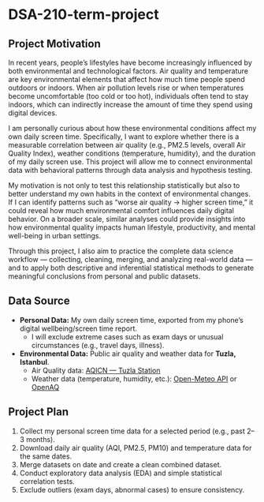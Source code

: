# DSA-210-term-project
## Project Motivation
In recent years, people’s lifestyles have become increasingly influenced by both environmental and technological factors. Air quality and temperature are key environmental elements that affect how much time people spend outdoors or indoors. When air pollution levels rise or when temperatures become uncomfortable (too cold or too hot), individuals often tend to stay indoors, which can indirectly increase the amount of time they spend using digital devices. 

I am personally curious about how these environmental conditions affect my own daily screen time. Specifically, I want to explore whether there is a measurable correlation between air quality (e.g., PM2.5 levels, overall Air Quality Index), weather conditions (temperature, humidity), and the duration of my daily screen use. This project will allow me to connect environmental data with behavioral patterns through data analysis and hypothesis testing.

My motivation is not only to test this relationship statistically but also to better understand my own habits in the context of environmental changes. If I can identify patterns such as “worse air quality → higher screen time,” it could reveal how much environmental comfort influences daily digital behavior. On a broader scale, similar analyses could provide insights into how environmental quality impacts human lifestyle, productivity, and mental well-being in urban settings.

Through this project, I also aim to practice the complete data science workflow — collecting, cleaning, merging, and analyzing real-world data — and to apply both descriptive and inferential statistical methods to generate meaningful conclusions from personal and public datasets.

## Data Source
- **Personal Data:** My own daily screen time, exported from my phone’s digital wellbeing/screen time report.  
  - I will exclude extreme cases such as exam days or unusual circumstances (e.g., travel days, illness).
- **Environmental Data:** Public air quality and weather data for **Tuzla, Istanbul**.  
  - Air Quality data: [AQICN — Tuzla Station](https://aqicn.org/city/turkey/istanbul/tuzla/)  
  - Weather data (temperature, humidity, etc.): [Open-Meteo API](https://open-meteo.com/) or [OpenAQ](https://openaq.org/)  

## Project Plan
1. Collect my personal screen time data for a selected period (e.g., past 2–3 months).  
2. Download daily air quality (AQI, PM2.5, PM10) and temperature data for the same dates.  
3. Merge datasets on date and create a clean combined dataset.  
4. Conduct exploratory data analysis (EDA) and simple statistical correlation tests.  
5. Exclude outliers (exam days, abnormal cases) to ensure consistency.
